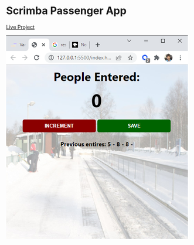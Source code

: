# Scrimba Passenger App

[Live Project](https://ansabir.github.io/scrimba-passenger-app/)

![Scrimab Passenger App](scrimba-passenger-app.png)

